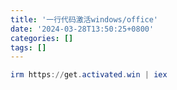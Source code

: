 ```yaml
---
title: '一行代码激活windows/office'
date: '2024-03-28T13:50:25+0800'
categories: []
tags: []
---
```



```powershell
irm https://get.activated.win | iex
```

